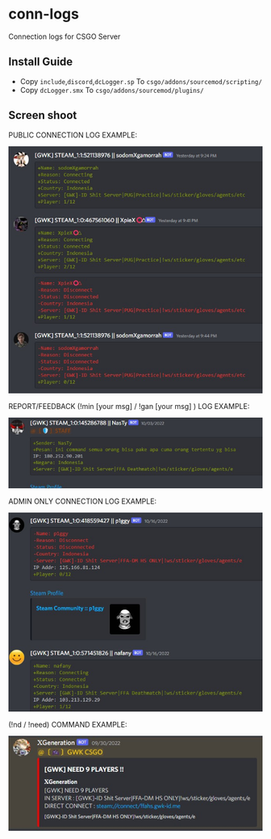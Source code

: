 # conn-logs
Connection logs for CSGO Server

## Install Guide
- Copy `include`,`discord`,`dcLogger.sp` To `csgo/addons/sourcemod/scripting/`
- Copy `dcLogger.smx` To `csgo/addons/sourcemod/plugins/`

## Screen shoot
PUBLIC CONNECTION LOG EXAMPLE:
<div align="center">
	<img src="example.jpg" >
</div>

REPORT/FEEDBACK (!min [your msg] / !gan [your msg] ) LOG EXAMPLE:
<div align="center">
	<img src="example1.jpg" >
</div>

ADMIN ONLY CONNECTION LOG EXAMPLE:
<div align="center">
	<img src="example2.jpg" >
</div>

(!nd / !need) COMMAND EXAMPLE:
<div align="center">
	<img src="example3.jpg" >
</div>
